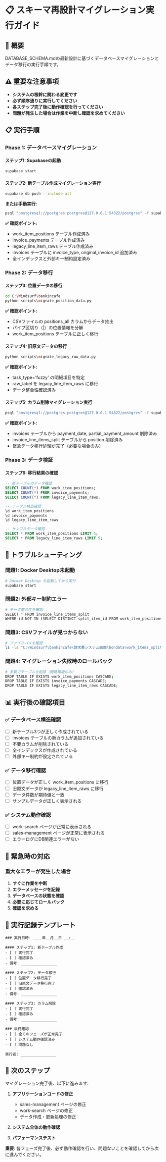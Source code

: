 # 📋 スキーマ再設計マイグレーション実行ガイド

## 🎯 概要

DATABASE_SCHEMA.mdの最新設計に基づくデータベースマイグレーションとデータ移行の実行手順です。

## ⚠️ 重要な注意事項

- **システムの根幹に関わる変更です**
- **必ず順序通りに実行してください**  
- **各ステップ完了後に動作確認を行ってください**
- **問題が発生した場合は作業を中断し確認を求めてください**

## 📋 実行手順

### **Phase 1: データベースマイグレーション**

#### ステップ1: Supabaseの起動
```bash
supabase start
```

#### ステップ2: 新テーブル作成マイグレーション実行
```bash
supabase db push --include-all
```

**または手動実行:**
```bash
psql "postgresql://postgres:postgres@127.0.0.1:54322/postgres" -f supabase/migrations/20250905000001_schema_redesign_step1.sql
```

**✅ 確認ポイント:**
- work_item_positions テーブル作成済み
- invoice_payments テーブル作成済み  
- legacy_line_item_raws テーブル作成済み
- invoices テーブルに invoice_type, original_invoice_id 追加済み
- 全インデックスと外部キー制約設定済み

### **Phase 2: データ移行**

#### ステップ3: 位置データの移行
```bash
cd C:\Windsurf\bankincafe
python scripts\migrate_position_data.py
```

**✅ 確認ポイント:**
- CSVファイルの positions_all カラムからデータ抽出
- パイプ区切り（|）の位置情報を分解
- work_item_positions テーブルに正しく移行

#### ステップ4: 旧原文データの移行  
```bash
python scripts\migrate_legacy_raw_data.py
```

**✅ 確認ポイント:**
- task_type='fuzzy' の明細項目を特定
- raw_label を legacy_line_item_raws に移行
- データ整合性確認済み

#### ステップ5: カラム削除マイグレーション実行
```bash
psql "postgresql://postgres:postgres@127.0.0.1:54322/postgres" -f supabase/migrations/20250905000002_schema_redesign_step2.sql
```

**✅ 確認ポイント:**
- invoices テーブルから payment_date, partial_payment_amount 削除済み
- invoice_line_items_split テーブルから position 削除済み
- 緊急データ移行処理が完了（必要な場合のみ）

### **Phase 3: データ検証**

#### ステップ6: 移行結果の確認
```sql
-- 新テーブルのデータ確認
SELECT COUNT(*) FROM work_item_positions;
SELECT COUNT(*) FROM invoice_payments; 
SELECT COUNT(*) FROM legacy_line_item_raws;

-- テーブル構造確認
\d work_item_positions
\d invoice_payments
\d legacy_line_item_raws

-- サンプルデータ確認
SELECT * FROM work_item_positions LIMIT 5;
SELECT * FROM legacy_line_item_raws LIMIT 5;
```

## 🔧 トラブルシューティング

### **問題1: Docker Desktop未起動**
```bash
# Docker Desktop を起動してから実行
supabase start
```

### **問題2: 外部キー制約エラー**
```bash
# データ整合性を確認
SELECT * FROM invoice_line_items_split 
WHERE id NOT IN (SELECT DISTINCT split_item_id FROM work_item_positions);
```

### **問題3: CSVファイルが見つからない**
```bash
# ファイルパスを確認
ls -la "C:\Windsurf\bankincafe\請求書システム画像\hondata\work_items_split_v2_real_dict.csv"
```

### **問題4: マイグレーション失敗時のロールバック**
```bash
# 手動でテーブルを削除（開発環境のみ）
DROP TABLE IF EXISTS work_item_positions CASCADE;
DROP TABLE IF EXISTS invoice_payments CASCADE;
DROP TABLE IF EXISTS legacy_line_item_raws CASCADE;
```

## 📊 実行後の確認項目

### **✅ データベース構造確認**
- [ ] 新テーブル3つが正しく作成されている
- [ ] invoices テーブルの新カラムが追加されている
- [ ] 不要カラムが削除されている
- [ ] 全インデックスが作成されている
- [ ] 外部キー制約が設定されている

### **✅ データ移行確認**
- [ ] 位置データが正しく work_item_positions に移行
- [ ] 旧原文データが legacy_line_item_raws に移行
- [ ] データ件数が期待値と一致
- [ ] サンプルデータが正しく表示される

### **✅ システム動作確認**
- [ ] work-search ページが正常に表示される
- [ ] sales-management ページが正常に表示される
- [ ] エラーログにDB関連エラーがない

## 🚨 緊急時の対応

### **重大なエラーが発生した場合**
1. **すぐに作業を中断**
2. **エラーメッセージを記録**
3. **データベースの状態を確認**
4. **必要に応じてロールバック**
5. **確認を求める**

## 📝 実行記録テンプレート

```
### 実行日時: ____年__月__日 __:__

#### ステップ1: 新テーブル作成
- [ ] 実行完了
- [ ] 確認済み
- 備考: ________________

#### ステップ2: データ移行  
- [ ] 位置データ移行完了
- [ ] 旧原文データ移行完了
- [ ] 確認済み
- 備考: ________________

#### ステップ3: カラム削除
- [ ] 実行完了
- [ ] 確認済み
- 備考: ________________

### 最終確認
- [ ] 全てのフェーズが正常完了
- [ ] システム動作確認済み
- [ ] 問題なし

実行者: ________________
```

## 🔄 次のステップ

マイグレーション完了後、以下に進みます:
1. **アプリケーションコードの修正**
   - sales-management ページの修正
   - work-search ページの修正  
   - データ作成・更新処理の修正

2. **システム全体の動作確認**
3. **パフォーマンステスト**

**重要**: 各フェーズ完了後、必ず動作確認を行い、問題ないことを確認してから次に進んでください。